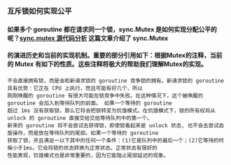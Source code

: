 ### 互斥锁如何实现公平
#### 如果多个 goroutine 都在请求同一个锁，sync.Mutex 是如何实现分配公平的呢？[sync.mutex 源代码分析](https://colobu.com/2018/12/18/dive-into-sync-mutex/) 这篇文章介绍了 sync.Mutex 
#### 的演进历史和当前的实现机制。重要的部分引用如下：根据Mutex的注释，当前的 Mutex 有如下的性质。这些注释将极大的帮助我们理解Mutex的实现。
```互斥锁有两种状态：正常状态和饥饿状态。在正常状态下，所有等待锁的 goroutine 按照FIFO顺序等待。唤醒的 goroutine 
不会直接拥有锁，而是会和新请求锁的 goroutine 竞争锁的拥有。新请求锁的 goroutine 具有优势：它正在 CPU 上执行，而且可能有好几个，所以
刚刚唤醒的 goroutine 有很大可能在锁竞争中失败。在这种情况下，这个被唤醒的 goroutine 会加入到等待队列的前面。 如果一个等待的 goroutine 
超过 1ms 没有获取锁，那么它将会把锁转变为饥饿模式。在饥饿模式下，锁的所有权将从 unlock 的 goroutine 直接交给交给等待队列中的第一个。
新来的 goroutine 将不会尝试去获得锁，即使锁看起来是 unlock 状态, 也不会去尝试自旋操作，而是放在等待队列的尾部。如果一个等待的 goroutine
获取了锁，并且满足一以下其中的任何一个条件：(1)它是队列中的最后一个；(2)它等待的时候小于1ms。它会将锁的状态转换为正常状态。正常状态有很好的
性能表现，饥饿模式也是非常重要的，因为它能阻止尾部延迟的现象。
```